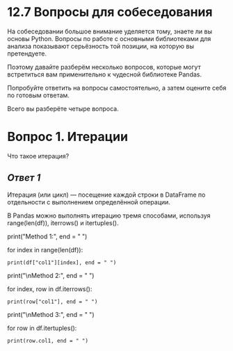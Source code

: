 # 12.7 Вопросы для собеседования
На собеседовании большое внимание уделяется тому, знаете ли вы основы Python. Вопросы по работе с основными библиотеками для анализа показывают серьёзность той позиции, на которую вы претендуете.

Поэтому давайте разберём несколько вопросов, которые могут встретиться вам применительно к чудесной библиотеке Pandas.

Попробуйте ответить на вопросы самостоятельно, а затем оцените себя по готовым ответам.

Всего вы разберёте четыре вопроса.

# Вопрос 1. Итерации
Что такое итерация?

## *Ответ 1*
Итерация (или цикл) — посещение каждой строки в DataFrame по отдельности с выполнением определённой операции.

В Pandas можно выполнять итерацию тремя способами, используя range(len(df)), iterrows() и itertuples().

print("Method 1:", end = " ")

for index in range(len(df)):

    print(df["col1"][index], end = " ")

print("\nMethod 2:", end = " ")

for index, row in df.iterrows():

    print(row["col1"], end = " ")

print("\nMethod 3:", end = " ")

for row in df.itertuples(): 

    print(row.col1, end = " ")

